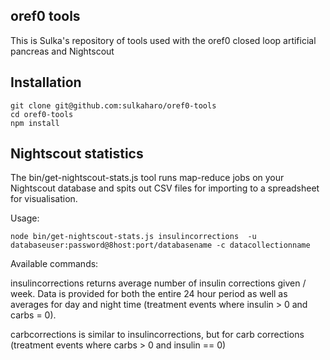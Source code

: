 ## oref0 tools

This is Sulka's repository of tools used with the oref0 closed loop artificial pancreas and Nightscout

## Installation

```
git clone git@github.com:sulkaharo/oref0-tools
cd oref0-tools
npm install
```

## Nightscout statistics

The bin/get-nightscout-stats.js tool runs map-reduce jobs on your Nightscout database and spits out CSV files for importing to a spreadsheet for visualisation.

Usage:

`node bin/get-nightscout-stats.js insulincorrections  -u databaseuser:password@8host:port/databasename -c datacollectionname`

Available commands:

insulincorrections returns average number of insulin corrections given / week. Data is provided for both the entire 24 hour period as well as averages for day and night time (treatment events where insulin > 0 and carbs = 0).

carbcorrections is similar to insulincorrections, but for carb corrections (treatment events where carbs > 0 and insulin == 0)